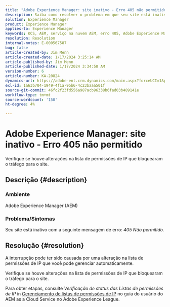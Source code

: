 ```yaml
---
title: "Adobe Experience Manager: site inativo - Erro 405 não permitido"
description: Saiba como resolver o problema em que seu site está inativo com o erro 405 Não permitido.
solution: Experience Manager
product: Experience Manager
applies-to: Experience Manager
keywords: KCS, AEM, serviço na nuvem AEM, erro 405, Adobe Experience Manager. site inativo, Solução de problemas
resolution: Resolution
internal-notes: E-000567587
bug: false
article-created-by: Jim Menn
article-created-date: 1/17/2024 3:25:14 AM
article-published-by: Jim Menn
article-published-date: 1/17/2024 3:34:50 AM
version-number: 6
article-number: KA-20824
dynamics-url: https://adobe-ent.crm.dynamics.com/main.aspx?forceUCI=1&pagetype=entityrecord&etn=knowledgearticle&id=07867202-e8b4-ee11-a569-6045bd006268
exl-id: 1a63b704-1949-4f1a-95b6-4c23baaa501f
source-git-commit: 46fc2f23fd556a987acb96338b6fad03b489141e
workflow-type: tm+mt
source-wordcount: '150'
ht-degree: 4%

---
```


# Adobe Experience Manager: site inativo - Erro 405 não permitido


Verifique se houve alterações na lista de permissões de IP que bloquearam o tráfego para o site.

## Descrição {#description}


### Ambiente

Adobe Experience Manager (AEM)



### Problema/Sintomas

Seu site está inativo com a seguinte mensagem de erro: *405 Não permitido.*


## Resolução {#resolution}


A interrupção pode ter sido causada por uma alteração na lista de permissões de IP que você pode gerenciar automaticamente.

Verifique se houve alterações na lista de permissões de IP que bloquearam o tráfego para o site.

Para obter etapas, consulte *Verificação de status das Listas de permissões de IP* in [Gerenciamento de listas de permissões de IP](https://experienceleague.adobe.com/docs/experience-manager-cloud-service/content/implementing/using-cloud-manager/ip-allow-lists/managing-ip-allow-lists.html?lang=en) no guia do usuário do AEM as a Cloud Service no Adobe Experience League.
